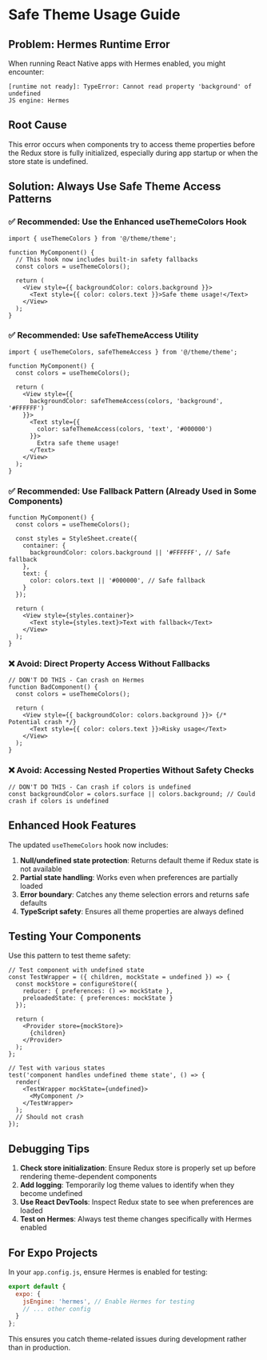 # Safe Theme Usage Guide

## Problem: Hermes Runtime Error
When running React Native apps with Hermes enabled, you might encounter:
```
[runtime not ready]: TypeError: Cannot read property 'background' of undefined
JS engine: Hermes
```

## Root Cause
This error occurs when components try to access theme properties before the Redux store is fully initialized, especially during app startup or when the store state is undefined.

## Solution: Always Use Safe Theme Access Patterns

### ✅ Recommended: Use the Enhanced useThemeColors Hook
```tsx
import { useThemeColors } from '@/theme/theme';

function MyComponent() {
  // This hook now includes built-in safety fallbacks
  const colors = useThemeColors();
  
  return (
    <View style={{ backgroundColor: colors.background }}>
      <Text style={{ color: colors.text }}>Safe theme usage!</Text>
    </View>
  );
}
```

### ✅ Recommended: Use safeThemeAccess Utility
```tsx
import { useThemeColors, safeThemeAccess } from '@/theme/theme';

function MyComponent() {
  const colors = useThemeColors();
  
  return (
    <View style={{ 
      backgroundColor: safeThemeAccess(colors, 'background', '#FFFFFF')
    }}>
      <Text style={{ 
        color: safeThemeAccess(colors, 'text', '#000000')
      }}>
        Extra safe theme usage!
      </Text>
    </View>
  );
}
```

### ✅ Recommended: Use Fallback Pattern (Already Used in Some Components)
```tsx
function MyComponent() {
  const colors = useThemeColors();
  
  const styles = StyleSheet.create({
    container: {
      backgroundColor: colors.background || '#FFFFFF', // Safe fallback
    },
    text: {
      color: colors.text || '#000000', // Safe fallback
    }
  });
  
  return (
    <View style={styles.container}>
      <Text style={styles.text}>Text with fallback</Text>
    </View>
  );
}
```

### ❌ Avoid: Direct Property Access Without Fallbacks
```tsx
// DON'T DO THIS - Can crash on Hermes
function BadComponent() {
  const colors = useThemeColors();
  
  return (
    <View style={{ backgroundColor: colors.background }}> {/* Potential crash */}
      <Text style={{ color: colors.text }}>Risky usage</Text>
    </View>
  );
}
```

### ❌ Avoid: Accessing Nested Properties Without Safety Checks
```tsx
// DON'T DO THIS - Can crash if colors is undefined
const backgroundColor = colors.surface || colors.background; // Could crash if colors is undefined
```

## Enhanced Hook Features

The updated `useThemeColors` hook now includes:

1. **Null/undefined state protection**: Returns default theme if Redux state is not available
2. **Partial state handling**: Works even when preferences are partially loaded
3. **Error boundary**: Catches any theme selection errors and returns safe defaults
4. **TypeScript safety**: Ensures all theme properties are always defined

## Testing Your Components

Use this pattern to test theme safety:

```tsx
// Test component with undefined state
const TestWrapper = ({ children, mockState = undefined }) => {
  const mockStore = configureStore({
    reducer: { preferences: () => mockState },
    preloadedState: { preferences: mockState }
  });
  
  return (
    <Provider store={mockStore}>
      {children}
    </Provider>
  );
};

// Test with various states
test('component handles undefined theme state', () => {
  render(
    <TestWrapper mockState={undefined}>
      <MyComponent />
    </TestWrapper>
  );
  // Should not crash
});
```

## Debugging Tips

1. **Check store initialization**: Ensure Redux store is properly set up before rendering theme-dependent components
2. **Add logging**: Temporarily log theme values to identify when they become undefined
3. **Use React DevTools**: Inspect Redux state to see when preferences are loaded
4. **Test on Hermes**: Always test theme changes specifically with Hermes enabled

## For Expo Projects

In your `app.config.js`, ensure Hermes is enabled for testing:
```js
export default {
  expo: {
    jsEngine: 'hermes', // Enable Hermes for testing
    // ... other config
  }
};
```

This ensures you catch theme-related issues during development rather than in production.